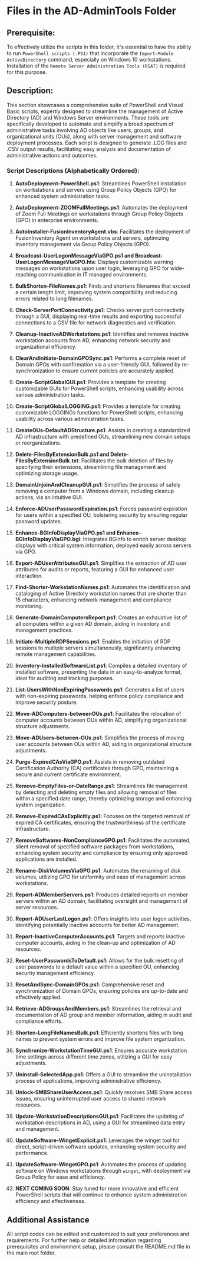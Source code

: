 # Files in the AD-AdminTools Folder
## Prerequisite:
To effectively utilize the scripts in this folder, it's essential to have the ability to run `PowerShell scripts (.PS1)` that incorporate the `Import-Module ActiveDirectory` command, especially on Windows 10 workstations. Installation of the `Remote Server Administration Tools (RSAT)` is required for this purpose.

## Description:
This section showcases a comprehensive suite of PowerShell and Visual Basic scripts, expertly designed to streamline the management of Active Directory (AD) and Windows Server environments. These tools are specifically developed to automate and simplify a broad spectrum of administrative tasks involving AD objects like users, groups, and organizational units (OUs), along with server management and software deployment processes. Each script is designed to generate .LOG files and .CSV output results, facilitating easy analysis and documentation of administrative actions and outcomes.

### Script Descriptions (Alphabetically Ordered):

1. **AutoDeployment-PowerShell.ps1**: Streamlines PowerShell installation on workstations and servers using Group Policy Objects (GPO) for enhanced system administration tasks.

2. **AutoDeployment-ZOOMFullMeetings.ps1**: Automates the deployment of Zoom Full Meetings on workstations through Group Policy Objects (GPO) in enterprise environments.

3. **AutoInstaller-FusionInventoryAgent.vbs**: Facilitates the deployment of FusionInventory Agent on workstations and servers, optimizing inventory management via Group Policy Objects (GPO).

4. **Broadcast-UserLogonMessageViaGPO.ps1 and Broadcast-UserLogonMessageViaGPO.hta**: Displays customizable warning messages on workstations upon user login, leveraging GPO for wide-reaching communication in IT managed environments.
   
5. **BulkShorten-FileNames.ps1**: Finds and shortens filenames that exceed a certain length limit, improving system compatibility and reducing errors related to long filenames.

6. **Check-ServerPortConnectivity.ps1**: Checks server port connectivity through a GUI, displaying real-time results and exporting successful connections to a CSV file for network diagnostics and verification.

7. **Cleanup-InactiveADWorkstations.ps1**: Identifies and removes inactive workstation accounts from AD, enhancing network security and organizational efficiency.

8. **ClearAndInitiate-DomainGPOSync.ps1**: Performs a complete reset of Domain GPOs with confirmation via a user-friendly GUI, followed by re-synchronization to ensure current policies are accurately applied.

9. **Create-ScriptGlobalGUI.ps1**: Provides a template for creating customizable GUIs for PowerShell scripts, enhancing usability across various administration tasks.

10. **Create-ScriptGlobalLOGGING.ps1**: Provides a template for creating customizable LOGGINGs functions for PowerShell scripts, enhancing usability across various administration tasks.

11. **CreateOUs-DefaultADStructure.ps1**: Assists in creating a standardized AD infrastructure with predefined OUs, streamlining new domain setups or reorganizations.

12. **Delete-FilesByExtensionBulk.ps1 and Delete-FilesByExtensionBulk.txt**: Facilitates the bulk deletion of files by specifying their extensions, streamlining file management and optimizing storage usage.

13. **DomainUnjoinAndCleanupGUI.ps1**: Simplifies the process of safely removing a computer from a Windows domain, including cleanup actions, via an intuitive GUI.

14. **Enforce-ADUserPasswordExpiration.ps1**: Forces password expiration for users within a specified OU, bolstering security by ensuring regular password updates.

15. **Enhance-BGInfoDisplayViaGPO.ps1 and Enhance-BGInfoDisplayViaGPO.bgi**: Integrates BGInfo to enrich server desktop displays with critical system information, deployed easily across servers via GPO.

16. **Export-ADUserAttributesGUI.ps1**: Simplifies the extraction of AD user attributes for audits or reports, featuring a GUI for enhanced user interaction.

17. **Find-Shorter-WorkstationNames.ps1**: Automates the identification and cataloging of Active Directory workstation names that are shorter than 15 characters, enhancing network management and compliance monitoring.

18. **Generate-DomainComputersReport.ps1**: Creates an exhaustive list of all computers within a given AD domain, aiding in inventory and management practices.

19. **Initiate-MultipleRDPSessions.ps1**: Enables the initiation of RDP sessions to multiple servers simultaneously, significantly enhancing remote management capabilities.

20. **Inventory-InstalledSoftwareList.ps1**: Compiles a detailed inventory of installed software, presenting the data in an easy-to-analyze format, ideal for auditing and tracking purposes.

21. **List-UsersWithNonExpiringPasswords.ps1**: Generates a list of users with non-expiring passwords, helping enforce policy compliance and improve security posture.

22. **Move-ADComputers-betweenOUs.ps1**: Facilitates the relocation of computer accounts between OUs within AD, simplifying organizational structure adjustments.

23. **Move-ADUsers-between-OUs.ps1**: Simplifies the process of moving user accounts between OUs within AD, aiding in organizational structure adjustments.

24. **Purge-ExpiredCAsViaGPO.ps1**: Assists in removing outdated Certification Authority (CA) certificates through GPO, maintaining a secure and current certificate environment.

25. **Remove-EmptyFiles-or-DateRange.ps1**: Streamlines file management by detecting and deleting empty files and allowing removal of files within a specified date range, thereby optimizing storage and enhancing system organization.

26. **Remove-ExpiredCAsExplicitly.ps1**: Focuses on the targeted removal of expired CA certificates, ensuring the trustworthiness of the certificate infrastructure.

27. **RemoveSoftwares-NonComplianceGPO.ps1**: Facilitates the automated, silent removal of specified software packages from workstations, enhancing system security and compliance by ensuring only approved applications are installed.

28. **Rename-DiskVolumesViaGPO.ps1**: Automates the renaming of disk volumes, utilizing GPO for uniformity and ease of management across workstations.

29. **Report-ADMemberServers.ps1**: Produces detailed reports on member servers within an AD domain, facilitating oversight and management of server resources.

30. **Report-ADUserLastLogon.ps1**: Offers insights into user logon activities, identifying potentially inactive accounts for better AD management.

31. **Report-InactiveComputerAccounts.ps1**: Targets and reports inactive computer accounts, aiding in the clean-up and optimization of AD resources.

32. **Reset-UserPasswordsToDefault.ps1**: Allows for the bulk resetting of user passwords to a default value within a specified OU, enhancing security management efficiency.

33. **ResetAndSync-DomainGPOs.ps1**: Comprehensive reset and synchronization of Domain GPOs, ensuring policies are up-to-date and effectively applied.

34. **Retrieve-ADGroupsAndMembers.ps1**: Streamlines the retrieval and documentation of AD group and member information, aiding in audit and compliance efforts.

35. **Shorten-LongFileNamesBulk.ps1**: Efficiently shortens files with long names to prevent system errors and improve file system organization.

36. **Synchronize-WorkstationTimeGUI.ps1**: Ensures accurate workstation time settings across different time zones, utilizing a GUI for easy adjustments.

37. **Uninstall-SelectedApp.ps1**: Offers a GUI to streamline the uninstallation process of applications, improving administrative efficiency.

38. **Unlock-SMBShareUserAccess.ps1**: Quickly resolves SMB Share access issues, ensuring uninterrupted user access to shared network resources.

39. **Update-WorkstationDescriptionsGUI.ps1**: Facilitates the updating of workstation descriptions in AD, using a GUI for streamlined data entry and management.

40. **UpdateSoftware-WingetExplicit.ps1**: Leverages the winget tool for direct, script-driven software updates, enhancing system security and performance.

41. **UpdateSoftware-WingetGPO.ps1**: Automates the process of updating software on Windows workstations through `winget`, with deployment via Group Policy for ease and efficiency.

42. **NEXT COMING SOON**: Stay tuned for more innovative and efficient PowerShell scripts that will continue to enhance system administration efficiency and effectiveness.

## Additional Assistance
All script codes can be edited and customized to suit your preferences and requirements. For further help or detailed information regarding prerequisites and environment setup, please consult the README.md file in the main root folder.
